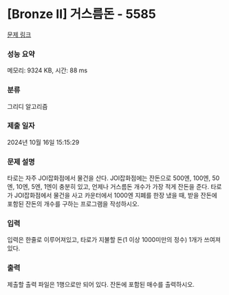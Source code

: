 # [Bronze II] 거스름돈 - 5585 

[문제 링크](https://www.acmicpc.net/problem/5585) 

### 성능 요약

메모리: 9324 KB, 시간: 88 ms

### 분류

그리디 알고리즘

### 제출 일자

2024년 10월 16일 15:15:29

### 문제 설명

<p>타로는 자주 JOI잡화점에서 물건을 산다. JOI잡화점에는 잔돈으로 500엔, 100엔, 50엔, 10엔, 5엔, 1엔이 충분히 있고, 언제나 거스름돈 개수가 가장 적게 잔돈을 준다. 타로가 JOI잡화점에서 물건을 사고 카운터에서 1000엔 지폐를 한장 냈을 때, 받을 잔돈에 포함된 잔돈의 개수를 구하는 프로그램을 작성하시오.</p>

### 입력 

 <p>입력은 한줄로 이루어져있고, 타로가 지불할 돈(1 이상 1000미만의 정수) 1개가 쓰여져있다.</p>

### 출력 

 <p>제출할 출력 파일은 1행으로만 되어 있다. 잔돈에 포함된 매수를 출력하시오.</p>

